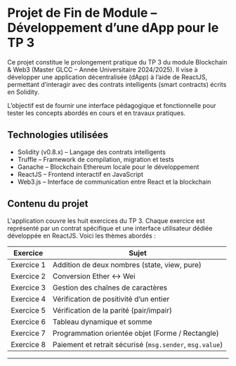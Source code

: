# Projet de Fin de Module – Développement d’une dApp pour le TP 3

Ce projet constitue le prolongement pratique du TP 3 du module Blockchain & Web3 (Master GLCC – Année Universitaire 2024/2025). Il vise à développer une application décentralisée (dApp) à l’aide de ReactJS, permettant d’interagir avec des contrats intelligents (smart contracts) écrits en Solidity.

L’objectif est de fournir une interface pédagogique et fonctionnelle pour tester les concepts abordés en cours et en travaux pratiques.

## Technologies utilisées

- Solidity (v0.8.x) – Langage des contrats intelligents
- Truffle – Framework de compilation, migration et tests
- Ganache – Blockchain Ethereum locale pour le développement
- ReactJS – Frontend interactif en JavaScript
- Web3.js – Interface de communication entre React et la blockchain

## Contenu du projet

L'application couvre les huit exercices du TP 3. Chaque exercice est représenté par un contrat spécifique et une interface utilisateur dédiée développée en ReactJS. Voici les thèmes abordés :


| Exercice | Sujet |
|---------|-------|
| Exercice 1 | Addition de deux nombres (state, view, pure) |
| Exercice 2 | Conversion Ether ↔ Wei |
| Exercice 3 | Gestion des chaînes de caractères |
| Exercice 4 | Vérification de positivité d’un entier |
| Exercice 5 | Vérification de la parité (pair/impair) |
| Exercice 6 | Tableau dynamique et somme |
| Exercice 7 | Programmation orientée objet (Forme / Rectangle) |
| Exercice 8 | Paiement et retrait sécurisé (`msg.sender`, `msg.value`) |

---


